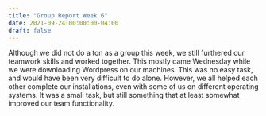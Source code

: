 ```yaml
---
title: "Group Report Week 6"
date: 2021-09-24T00:00:00-04:00
draft: false
---
```


Although we did not do a ton as a group this week, we still furthered our teamwork skills and worked together. This mostly came Wednesday while we were downloading Wordpress on our machines. This was no easy task, and would have been very difficult to do alone. However, we all helped each other complete our installations, even with some of us on different operating systems. It was a small task, but still something that at least somewhat improved our team functionality.
